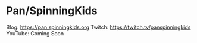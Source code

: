 # Pan/SpinningKids

Blog: https://pan.spinningkids.org
Twitch: https://twitch.tv/panspinningkids
YouTube: Coming Soon
